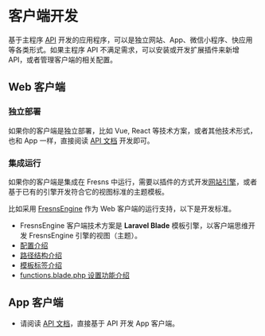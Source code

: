 # 客户端开发

基于主程序 [API](../../api/) 开发的应用程序，可以是独立网站、App、微信小程序、快应用等各类形式。如果主程序 API 不满足需求，可以安装或开发扩展插件来新增 API，或者管理客户端的相关配置。

## Web 客户端

### 独立部署

如果你的客户端是独立部署，比如 Vue, React 等技术方案，或者其他技术形式，也和 App 一样，直接阅读 [API 文档](../api/) 开发即可。

### 集成运行

如果你的客户端是集成在 Fresns 中运行，需要以插件的方式开发[网站引擎](../plugin/engine.md)，或者基于已有的引擎开发符合它的视图标准的主题模板。

比如采用 [FresnsEngine](https://marketplace.fresns.com/zh-Hans/open-source/detail/FresnsEngine) 作为 Web 客户端的运行支持，以下是开发标准。

- FresnsEngine 客户端技术方案是 **Laravel Blade** 模板引擎，以客户端思维开发 FresnsEngine 引擎的视图（主题）。
- [配置介绍](../theme/)
- [路径结构介绍](../theme/structure.md)
- [模板标签介绍](../theme/tags.md)
- [functions.blade.php 设置功能介绍](../theme/functions.md)

## App 客户端

- 请阅读 [API 文档](../api/)，直接基于 API 开发 App 客户端。
